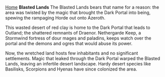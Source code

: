 [Home](../index.md)
**Blasted Lands**
The Blasted Lands bears that name for a reason: the area was twisted by the magic that brought the Dark Portal into being, spewing the rampaging Horde out onto Azeroth.

This wasted desert of red clay is home to the Dark Portal that leads to Outland; the shattered remnants of Draenor. Nethergarde Keep, a Stormwind fortress of dour mages and paladins, keeps watch over the portal and the demons and ogres that would abuse its power.

Now, the wretched land hosts few inhabitants and no significant settlements. Magic that leaked through the Dark Portal warped the Blasted Lands, leaving an infertile desert landscape. Hardy desert species like Basilisks, Scorpions and Hyenas have since colonized the area.